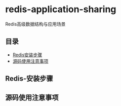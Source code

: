 # redis-application-sharing
Redis高级数据结构与应用场景

## 目录
- [Redis安装步骤](#Redis-安装步骤)
- [源码使用注意事项](#源码使用注意事项)

## Redis-安装步骤


## 源码使用注意事项
